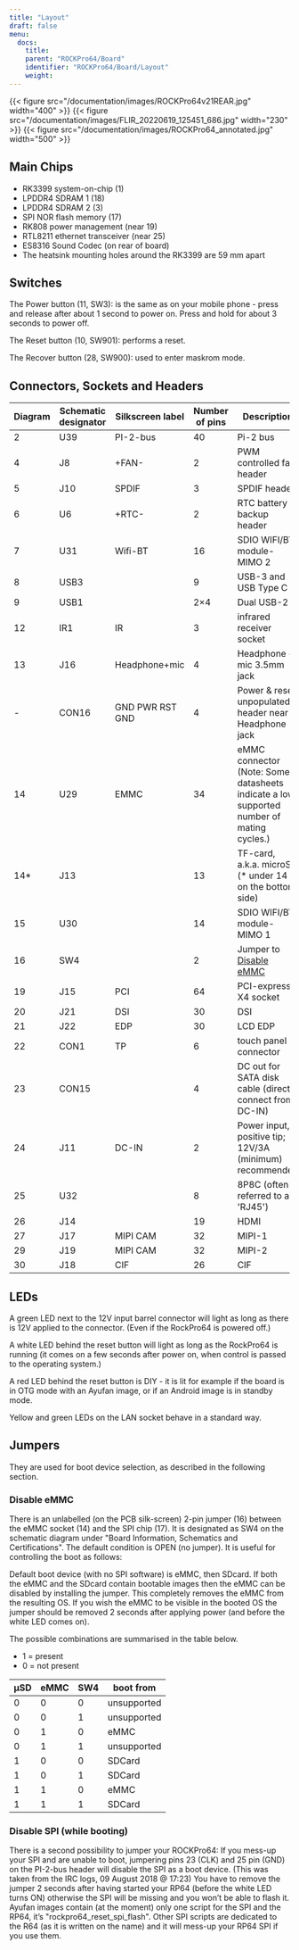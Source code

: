 ```yaml
---
title: "Layout"
draft: false
menu:
  docs:
    title:
    parent: "ROCKPro64/Board"
    identifier: "ROCKPro64/Board/Layout"
    weight:
---
```


{{< figure src="/documentation/images/ROCKPro64v21REAR.jpg" width="400" >}}
{{< figure src="/documentation/images/FLIR_20220619_125451_686.jpg" width="230" >}}
{{< figure src="/documentation/images/ROCKPro64_annotated.jpg" width="500" >}}

## Main Chips

* RK3399 system-on-chip (1)
* LPDDR4 SDRAM 1 (18)
* LPDDR4 SDRAM 2 (3)
* SPI NOR flash memory (17)
* RK808 power management (near 19)
* RTL8211 ethernet transceiver (near 25)
* ES8316 Sound Codec (on rear of board)
* The heatsink mounting holes around the RK3399 are 59 mm apart

## Switches

The Power button (11, SW3): is the same as on your mobile phone - press and release after about 1 second to power on. Press and hold for about 3 seconds to power off.

The Reset button (10, SW901): performs a reset.

The Recover button (28, SW900): used to enter maskrom mode.

## Connectors, Sockets and Headers

| Diagram | Schematic designator | Silkscreen label | Number of pins | Description |
| --- | --- | --- | --- | --- |
| 2 | U39 | PI-2-bus | 40 | Pi-2 bus |
| 4 | J8 | +FAN- | 2 | PWM controlled fan header |
| 5 | J10 | SPDIF | 3 | SPDIF header |
| 6 | U6 | +RTC- | 2 | RTC battery backup header |
| 7 | U31 | Wifi-BT | 16 | SDIO WIFI/BT module-MIMO 2 |
| 8 | USB3 |  | 9 | USB-3 and USB Type C |
| 9 | USB1 |  | 2×4 | Dual USB-2 |
| 12 | IR1 | IR | 3 | infrared receiver socket |
| 13 | J16 | Headphone+mic | 4 | Headphone + mic 3.5mm jack |
| - | CON16 | GND PWR RST GND | 4 | Power & reset, unpopulated header near Headphone jack |
| 14 | U29 | EMMC | 34 | eMMC connector (Note: Some datasheets indicate a low supported number of mating cycles.) |
| 14* | J13 |  | 13 | TF-card, a.k.a. microSD (* under 14 on the bottom side) |
| 15 | U30 |  | 14 | SDIO WIFI/BT module-MIMO 1 |
| 16 | SW4 |  | 2 | Jumper to [Disable eMMC](#disable_emmc) |
| 19 | J15 | PCI | 64 | PCI-express X4 socket |
| 20 | J21 | DSI | 30 | DSI |
| 21 | J22 | EDP | 30 | LCD EDP |
| 22 | CON1 | TP | 6 | touch panel connector |
| 23 | CON15 |  | 4 | DC out for SATA disk cable (direct connect from DC-IN) |
| 24 | J11 | DC-IN | 2 | Power input, positive tip; 12V/3A (minimum) recommended |
| 25 | U32 |  | 8 | 8P8C (often referred to as 'RJ45') |
| 26 | J14 |  | 19 | HDMI |
| 27 | J17 | MIPI CAM | 32 | MIPI-1 |
| 29 | J19 | MIPI CAM | 32 | MIPI-2 |
| 30 | J18 | CIF | 26 | CIF |

## LEDs

A green LED next to the 12V input barrel connector will light as long as there is 12V applied to the connector. (Even if the RockPro64 is powered off.)

A white LED behind the reset button will light as long as the RockPro64 is running (it comes on a few seconds after power on, when control is passed to the operating system.)

A red LED behind the reset button is DIY - it is lit for example if the board is in OTG mode with an Ayufan image, or if an Android image is in standby mode.

Yellow and green LEDs on the LAN socket behave in a standard way.

## Jumpers

They are used for boot device selection, as described in the following section.

### Disable eMMC

There is an unlabelled (on the PCB silk-screen) 2-pin jumper (16) between the eMMC socket (14) and the SPI chip (17). It is designated as SW4 on the schematic diagram under "Board Information, Schematics and Certifications". The default condition is OPEN (no jumper). It is useful for controlling the boot as follows:

Default boot device (with no SPI software) is eMMC, then SDcard. If both the eMMC and the SDcard contain bootable images then the eMMC can be disabled by installing the jumper. This completely removes the eMMC from the resulting OS. If you wish the eMMC to be visible in the booted OS the jumper should be removed 2 seconds after applying power (and before the white LED comes on).

The possible combinations are summarised in the table below.

* 1 = present
* 0 = not present

| µSD | eMMC | SW4 | boot from |
| --- | --- | --- | --- |
| 0 | 0 | 0 | unsupported |
| 0 | 0 | 1 | unsupported |
| 0 | 1 | 0 | eMMC |
| 0 | 1 | 1 | unsupported |
| 1 | 0 | 0 | SDCard |
| 1 | 0 | 1 | SDCard |
| 1 | 1 | 0 | eMMC |
| 1 | 1 | 1 | SDCard |

### Disable SPI (while booting)

There is a second possibility to jumper your ROCKPro64: If you mess-up your SPI and are unable to boot, jumpering pins 23 (CLK) and 25 pin (GND) on the PI-2-bus header will disable the SPI as a boot device. (This was taken from the IRC logs, 09 August 2018 @ 17:23) You have to remove the jumper 2 seconds after having started your RP64 (before the white LED turns ON) otherwise the SPI will be missing and you won’t be able to flash it.
Ayufan images contain (at the moment) only one script for the SPI and the RP64, it’s "rockpro64_reset_spi_flash". Other SPI scripts are dedicated to the R64 (as it is written on the name) and it will mess-up your RP64 SPI if you use them.
